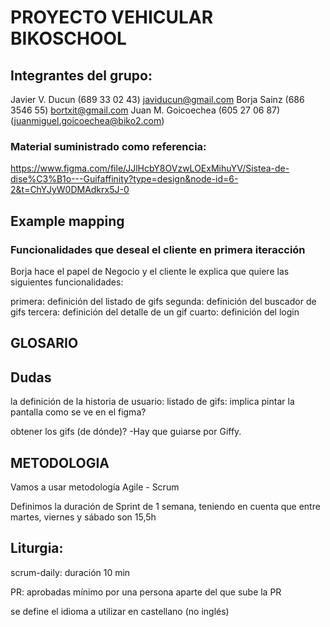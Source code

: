# PROYECTO VEHICULAR BIKOSCHOOL

## Integrantes del grupo:

Javier V. Ducun (689 33 02 43) javiducun@gmail.com
Borja Sainz (686 3546 55) bortxit@gmail.com
Juan M. Goicoechea (605 27 06 87) (juanmiguel.goicoechea@biko2.com)

### Material suministrado como referencia:

https://www.figma.com/file/JJlHcbY8OVzwLOExMihuYV/Sistea-de-dise%C3%B1o---Guifaffinity?type=design&node-id=6-2&t=ChYJyW0DMAdkrx5J-0

## Example mapping

### Funcionalidades que deseal el cliente en primera iteracción

Borja hace el papel de Negocio y el cliente le explica que quiere las siguientes funcionalidades:

primera: definición del listado de gifs
segunda: definición del buscador de gifs
tercera: definición del detalle de un gif
cuarto: definición del login

## GLOSARIO

## Dudas

la definición de la historia de usuario: listado de gifs: implica pintar la pantalla como se ve en el figma?

obtener los gifs (de dónde)?
-Hay que guiarse por Giffy.

## METODOLOGIA

Vamos a usar metodología Agile - Scrum

Definimos la duración de Sprint de 1 semana, teniendo en cuenta que entre martes, viernes y sábado son 15,5h

## Liturgia:

scrum-daily: duración 10 min

PR: aprobadas mínimo por una persona aparte del que sube la PR

se define el idioma a utilizar en castellano (no inglés)
